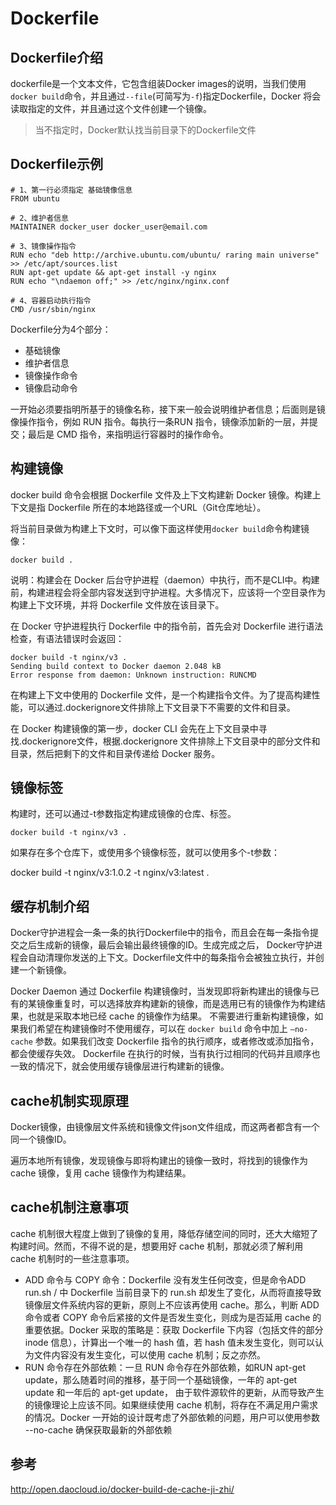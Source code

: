 # Dockerfile

## Dockerfile介绍

dockerfile是一个文本文件，它包含组装Docker images的说明，当我们使用`docker build`命令，并且通过`--file`(可简写为`-f`)指定Dockerfile，Docker
将会读取指定的文件，并且通过这个文件创建一个镜像。

> 当不指定时，Docker默认找当前目录下的Dockerfile文件

## Dockerfile示例

```
# 1、第一行必须指定 基础镜像信息
FROM ubuntu
 
# 2、维护者信息
MAINTAINER docker_user docker_user@email.com
 
# 3、镜像操作指令
RUN echo "deb http://archive.ubuntu.com/ubuntu/ raring main universe" >> /etc/apt/sources.list
RUN apt-get update && apt-get install -y nginx
RUN echo "\ndaemon off;" >> /etc/nginx/nginx.conf
 
# 4、容器启动执行指令
CMD /usr/sbin/nginx
```

Dockerfile分为4个部分：
 - 基础镜像
 - 维护者信息
 - 镜像操作命令
 - 镜像启动命令

一开始必须要指明所基于的镜像名称，接下来一般会说明维护者信息；后面则是镜像操作指令，例如 RUN 指令。每执行一条RUN 指令，镜像添加新的一层，并提交；最后是 CMD 指令，来指明运行容器时的操作命令。

## 构建镜像

docker build 命令会根据 Dockerfile 文件及上下文构建新 Docker 镜像。构建上下文是指 Dockerfile 所在的本地路径或一个URL（Git仓库地址）。

将当前目录做为构建上下文时，可以像下面这样使用`docker build`命令构建镜像：
```
docker build .
```
说明：构建会在 Docker 后台守护进程（daemon）中执行，而不是CLI中。构建前，构建进程会将全部内容发送到守护进程。大多情况下，应该将一个空目录作为构建上下文环境，并将 Dockerfile 文件放在该目录下。

在 Docker 守护进程执行 Dockerfile 中的指令前，首先会对 Dockerfile 进行语法检查，有语法错误时会返回：

```
docker build -t nginx/v3 .
Sending build context to Docker daemon 2.048 kB
Error response from daemon: Unknown instruction: RUNCMD
```

在构建上下文中使用的 Dockerfile 文件，是一个构建指令文件。为了提高构建性能，可以通过.dockerignore文件排除上下文目录下不需要的文件和目录。

在 Docker 构建镜像的第一步，docker CLI 会先在上下文目录中寻找.dockerignore文件，根据.dockerignore 文件排除上下文目录中的部分文件和目录，然后把剩下的文件和目录传递给 Docker 服务。

## 镜像标签
构建时，还可以通过-t参数指定构建成镜像的仓库、标签。
```
docker build -t nginx/v3 .
```
如果存在多个仓库下，或使用多个镜像标签，就可以使用多个-t参数：

docker build -t nginx/v3:1.0.2 -t nginx/v3:latest .

## 缓存机制介绍

Docker守护进程会一条一条的执行Dockerfile中的指令，而且会在每一条指令提交之后生成新的镜像，最后会输出最终镜像的ID。生成完成之后，
Docker守护进程会自动清理你发送的上下文。Dockerfile文件中的每条指令会被独立执行，并创建一个新镜像。

Docker Daemon 通过 Dockerfile 构建镜像时，当发现即将新构建出的镜像与已有的某镜像重复时，可以选择放弃构建新的镜像，而是选用已有的镜像作为构建结果，也就是采取本地已经 cache 的镜像作为结果。 不需要进行重新构建镜像，如果我们希望在构建镜像时不使用缓存，可以在 `docker build` 命令中加上 `–no-cache` 参数。如果我们改变 Dockerfile 指令的执行顺序，或者修改或添加指令，都会使缓存失效。
Dockerfile 在执行的时候，当有执行过相同的代码并且顺序也一致的情况下，就会使用缓存镜像层进行构建新的镜像。

## cache机制实现原理

Docker镜像，由镜像层文件系统和镜像文件json文件组成，而这两者都含有一个同一个镜像ID。

遍历本地所有镜像，发现镜像与即将构建出的镜像一致时，将找到的镜像作为 cache 镜像，复用 cache 镜像作为构建结果。

## cache机制注意事项

cache 机制很大程度上做到了镜像的复用，降低存储空间的同时，还大大缩短了构建时间。然而，不得不说的是，想要用好 cache 机制，那就必须了解利用 cache 机制时的一些注意事项。

- ADD 命令与 COPY 命令：Dockerfile 没有发生任何改变，但是命令ADD run.sh / 中 Dockerfile 当前目录下的 run.sh 却发生了变化，从而将直接导致镜像层文件系统内容的更新，原则上不应该再使用 cache。那么，判断 ADD 命令或者 COPY 命令后紧接的文件是否发生变化，则成为是否延用 cache 的重要依据。Docker 采取的策略是：获取 Dockerfile 下内容（包括文件的部分 inode 信息），计算出一个唯一的 hash 值，若 hash 值未发生变化，则可以认为文件内容没有发生变化，可以使用 cache 机制；反之亦然。
- RUN 命令存在外部依赖：一旦 RUN 命令存在外部依赖，如RUN apt-get update，那么随着时间的推移，基于同一个基础镜像，一年的 apt-get update 和一年后的 apt-get update， 由于软件源软件的更新，从而导致产生的镜像理论上应该不同。如果继续使用 cache 机制，将存在不满足用户需求的情况。Docker 一开始的设计既考虑了外部依赖的问题，用户可以使用参数 --no-cache 确保获取最新的外部依赖

## 参考

http://open.daocloud.io/docker-build-de-cache-ji-zhi/